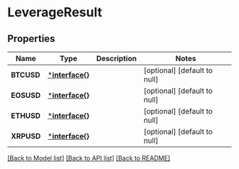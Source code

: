 # LeverageResult

## Properties
Name | Type | Description | Notes
------------ | ------------- | ------------- | -------------
**BTCUSD** | [***interface{}**](interface{}.md) |  | [optional] [default to null]
**EOSUSD** | [***interface{}**](interface{}.md) |  | [optional] [default to null]
**ETHUSD** | [***interface{}**](interface{}.md) |  | [optional] [default to null]
**XRPUSD** | [***interface{}**](interface{}.md) |  | [optional] [default to null]

[[Back to Model list]](../README.md#documentation-for-models) [[Back to API list]](../README.md#documentation-for-api-endpoints) [[Back to README]](../README.md)


